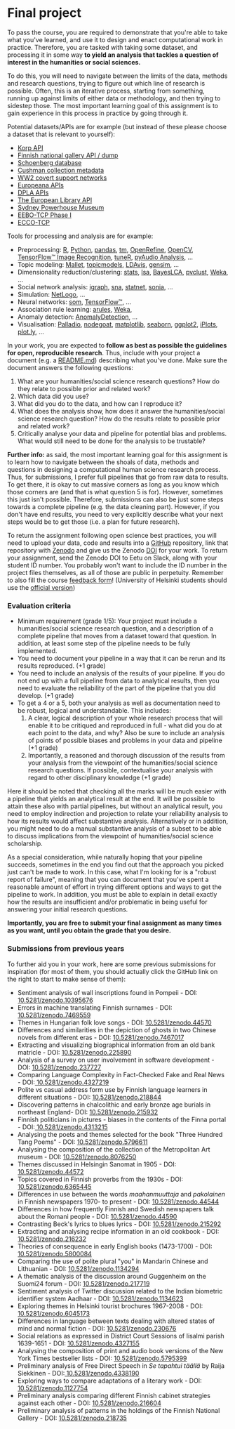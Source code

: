 # Final project

To pass the course, you are required to demonstrate that you're able to take what you've learned, and use it to design and enact computational work in practice. Therefore, you are tasked with taking some dataset, and processing it in some way **to yield an analysis that tackles a question of interest in the humanities or social sciences.**&#x20;

To do this, you will need to navigate between the limits of the data, methods and research questions, trying to figure out which line of research is possible. Often, this is an iterative process, starting from something, running up against limits of either data or methodology, and then trying to sidestep those. The most important learning goal of this assignment is to gain experience in this process in practice by going through it.

Potential datasets/APIs are for example (but instead of these please choose a dataset that is relevant to yourself):

* [Korp API](https://kitwiki.csc.fi/twiki/bin/view/FinCLARIN/KielipankkiHelpKorpWebService)
* [Finnish national gallery API / dump](http://kokoelmat.fng.fi/api/v2support/docs/#/download)
* [Schoenberg database](http://dla.library.upenn.edu/dla/schoenberg/ancillary.html?id=dla/schoenberg/data)
* [Cushman collection metadata](https://github.com/iulibdcs/cushman\_photos)
* [WW2 covert support networks](http://programminghistorian.org/lessons/creating-network-diagrams-from-historical-sources#about-the-case-study)
* [Europeana APIs](http://labs.europeana.eu/api)
* [DPLA APIs](http://dp.la/info/developers/codex/)
* [The European Library API](http://www.theeuropeanlibrary.org/confluence/display/developers/API+Documentation)
* [Sydney Powerhouse Museum](http://www.powerhousemuseum.com/collection/database/download.php)
* [EEBO-TCP Phase I](http://www.bodleian.ox.ac.uk/eebotcp/)
* [ECCO-TCP](http://www.textcreationpartnership.org/tcp-ecco/)

Tools for processing and analysis are for example:

* Preprocessing: [R](https://www.r-project.org/), [Python](https://www.python.org/), [pandas](http://pandas.pydata.org/), [tm](https://cran.r-project.org/web/packages/tm/index.html), [OpenRefine](http://openrefine.org/), [OpenCV](http://opencv.org/), [TensorFlow™ Image Recognition](https://www.tensorflow.org/versions/master/tutorials/image\_recognition/index.html), [tuneR](https://cran.r-project.org/web/packages/tuneR/index.html), [pyAudio Analysis](https://github.com/tyiannak/pyAudioAnalysis), ...
* Topic modeling: [Mallet](http://mallet.cs.umass.edu/), [topicmodels](https://cran.r-project.org/web/packages/topicmodels/index.html), [LDAvis](https://cran.r-project.org/web/packages/LDAvis/index.html), [gensim](https://radimrehurek.com/gensim/), ...
* Dimensionality reduction/clustering: [stats](https://stat.ethz.ch/R-manual/R-devel/library/stats/html/00Index.html), [lsa](https://cran.r-project.org/web/packages/lsa/index.html), [BayesLCA](https://cran.r-project.org/web/packages/BayesLCA/index.html), [pvclust](https://cran.r-project.org/web/packages/pvclust/index.html), [Weka](http://www.cs.waikato.ac.nz/ml/weka/), ...
* Social network analysis: [igraph](http://igraph.org/), [sna](https://cran.r-project.org/web/packages/sna/index.html), [statnet](https://cran.r-project.org/web/packages/statnet/index.html), [sonia](http://web.stanford.edu/group/sonia/index.html), …
* Simulation: [NetLogo](https://ccl.northwestern.edu/netlogo/), ...
* Neural networks: [som](https://cran.r-project.org/web/packages/som/index.html), [TensorFlow™](http://www.tensorflow.org/), ...
* Association rule learning: [arules](https://cran.r-project.org/web/packages/arules/index.html), [Weka](http://www.cs.waikato.ac.nz/ml/weka/),
* Anomaly detection: [AnomalyDetection](https://github.com/twitter/AnomalyDetection), ...
* Visualisation: [Palladio](http://palladio.designhumanities.org/), [nodegoat](http://nodegoat.net/), [matplotlib](http://matplotlib.org/), [seaborn](https://seaborn.pydata.org/index.html), [ggplot2](http://ggplot2.org/), [iPlots](https://cran.r-project.org/web/packages/iplots/index.html), [plot.ly](https://plot.ly/), ...

In your work, you are expected to **follow as best as possible the guidelines for open, reproducible research**. Thus, include with your project a document (e.g. a [README.md](https://help.github.com/articles/about-readmes/)) describing what you've done. Make sure the document answers the following questions:

1. What are your humanities/social science research questions? How do they relate to possible prior and related work?
2. Which data did you use?
3. What did you do to the data, and how can I reproduce it?
4. What does the analysis show, how does it answer the humanities/social science research question? How do the results relate to possible prior and related work?
5. Critically analyse your data and pipeline for potential bias and problems. What would still need to be done for the analysis to be trustable?

**Further info:** as said, the most important learning goal for this assignment is to learn how to navigate between the shoals of data, methods and questions in designing a computational human science research process. Thus, for submissions, I prefer full pipelines that go from raw data to results. To get there, it is okay to cut massive corners as long as you know which those corners are (and that is what question 5 is for). However, sometimes this just isn't possible. Therefore, submissions can also be just some steps towards a complete pipeline (e.g. the data cleaning part). However, if you don't have end results, you need to very explicitly describe what your next steps would be to get those (i.e. a plan for future research).

To return the assignment following open science best practices, you will need to upload your data, code and results into a [GitHub](http://github.com/) repository, link that repository with [Zenodo](https://zenodo.org/) and give us the Zenodo [DOI](https://www.doi.org/) for your work. To return your assignment, send the Zenodo DOI to Eetu on Slack, along with your student ID number. You probably won't want to include the ID number in the project files themselves, as all of those are public in perpetuity. Remember to also fill the course [feedback form](https://forms.gle/mAzroPpS89Hw2BQS8)! (University of Helsinki students should use the [official version](https://coursefeedback.helsinki.fi/targets/38431427/feedback))

### Evaluation criteria

* Minimum requirement (grade 1/5): Your project must include a humanities/social science research question, and a description of a complete pipeline that moves from a dataset toward that question. In addition, at least some step of the pipeline needs to be fully implemented.
* You need to document your pipeline in a way that it can be rerun and its results reproduced. (+1 grade)
* You need to include an analysis of the results of your pipeline. If you do not end up with a full pipeline from data to analytical results, then you need to evaluate the reliability of the part of the pipeline that you did develop. (+1 grade)
* To get a 4 or a 5, both your analysis as well as documentation need to be robust, logical and understandable. This includes:
  1. A clear, logical description of your whole research process that will enable it to be critiqued and reproduced in full - what did you do at each point to the data, and why? Also be sure to include an analysis of points of possible biases and problems in your data and pipeline (+1 grade)
  2. Importantly, a reasoned and thorough discussion of the results from your analysis from the viewpoint of the humanities/social science research questions. If possible, contextualise your analysis with regard to other disciplinary knowledge (+1 grade)

Here it should be noted that checking all the marks will be much easier with a pipeline that yields an analytical result at the end. It will be possible to attain these also with partial pipelines, but without an analytical result, you need to employ indirection and projection to relate your reliability analysis to how its results would affect substantive analysis. Alternatively or in addition, you might need to do a manual substantive analysis of a subset to be able to discuss implications from the viewpoint of humanities/social science scholarship.

As a special consideration, while naturally hoping that your pipeline succeeds, sometimes in the end you find out that the approach you picked just can't be made to work. In this case, what I'm looking for is a "robust report of failure", meaning that you can document that you've spent a reasonable amount of effort in trying different options and ways to get the pipeline to work. In addition, you must be able to explain in detail exactly how the results are insufficient and/or problematic in being useful for answering your initial research questions.

**Importantly, you are free to submit your final assignment as many times as you want, until you obtain the grade that you desire.**&#x20;

### Submissions from previous years

To further aid you in your work, here are some previous submissions for inspiration (for most of them, you should actually click the GitHub link on the right to start to make sense of them):

* Sentiment analysis of  wall inscriptions found in Pompeii - DOI: [10.5281/zenodo.10395676](https://doi.org/10.5281/zenodo.10395676)
* Errors in machine translating Finnish surnames - DOI: [10.5281/zenodo.7469559](https://doi.org/10.5281/zenodo.7469559)
* Themes in Hungarian folk love songs - DOI: [10.5281/zenodo.44570](http://doi.org/10.5281/zenodo.44570)
* Differences and similarities in the depiction of ghosts in two Chinese novels from different eras - DOI: [10.5281/zenodo.7467017](https://doi.org/10.5281/zenodo.7467017)
* Extracting and visualizing biographical information from an old bank matricle - DOI: [10.5281/zenodo.225890](http://doi.org/10.5281/zenodo.225890)
* Analysis of a survey on user involvement in software development - DOI: [10.5281/zenodo.237727](https://doi.org/10.5281/zenodo.237727)
* Comparing Language Complexity in Fact-Checked Fake and Real News - DOI:[ 10.5281/zenodo.4327219](https://doi.org/10.5281/zenodo.4327219)
* Polite vs casual address form use by Finnish language learners in different situations - DOI: [10.5281/zenodo.218844](https://doi.org/10.5281/zenodo.218844)
* Discovering patterns in chalcolithic and early bronze age burials in northeast England- DOI: [10.5281/zenodo.215932](https://doi.org/10.5281/zenodo.215932)
* Finnish politicians in pictures - biases in the contents of the Finna portal - DOI:[ 10.5281/zenodo.4313215](https://doi.org/10.5281/zenodo.4313215)
* Analysing the poets and themes selected for the book "Three Hundred Tang Poems" - DOI: [10.5281/zenodo.5796611](https://doi.org/10.5281/zenodo.5796611)
* Analysing the composition of the collection of the Metropolitan Art museum - DOI: [10.5281/zenodo.8076250](https://doi.org/10.5281/zenodo.8076250)
* Themes discussed in Helsingin Sanomat in 1905 - DOI: [10.5281/zenodo.44572](http://doi.org/10.5281/zenodo.44572)
* Topics covered in Finnish proverbs from the 1930s - DOI: [10.5281/zenodo.6365445](https://doi.org/10.5281/zenodo.6365445)
* Differences in use between the words _maahanmuuttaja_ and _pakolainen_ in Finnish newspapers 1970- to present - DOI: [10.5281/zenodo.44544](http://doi.org/10.5281/zenodo.44544)
* Differences in how frequently Finnish and Swedish newspapers talk about the Romani people - DOI: [10.5281/zenodo.44590](http://doi.org/10.5281/zenodo.44590)
* Contrasting Beck's lyrics to blues lyrics - DOI: [10.5281/zenodo.215292](http://doi.org/10.5281/zenodo.215292)
* Extracting and analysing recipe information in an old cookbook - DOI: [10.5281/zenodo.216232](https://doi.org/10.5281/zenodo.216232)
* Theories of consequence in early English books (1473-1700) - DOI: [10.5281/zenodo.5800084](https://doi.org/10.5281/zenodo.5800084)
* Comparing the use of polite plural "you" in Mandarin Chinese and Lithuanian - DOI: [10.5281/zenodo.1134294](https://doi.org/10.5281/zenodo.1134294)
* A thematic analysis of the discussion around Guggenheim on the Suomi24 forum - DOI: [10.5281/zenodo.217719](https://doi.org/10.5281/zenodo.217719)
* Sentiment analysis of Twitter discussion related to the Indian biometric identifier system Aadhaar - DOI: [10.5281/zenodo.1134623](https://doi.org/10.5281/zenodo.1134623)
* Exploring themes in Helsinki tourist brochures 1967-2008 - DOI: [10.5281/zenodo.6045173](https://doi.org/10.5281/zenodo.6045173)
* Differences in language between texts dealing with altered states of mind and normal fiction - DOI: [10.5281/zenodo.230676](https://doi.org/10.5281/zenodo.230676)
* Social relations as expressed in District Court Sessions of Iisalmi parish 1639-1651 - DOI: [10.5281/zenodo.4327155](https://doi.org/10.5281/zenodo.4327155)
* Analysing the composition of print and audio book versions of the New York Times bestseller lists - DOI: [10.5281/zenodo.5795399](https://doi.org/10.5281/zenodo.5795399)
* Preliminary analysis of Free Direct Speech in _Se tapahtui täällä_ by Raija Siekkinen - DOI:[ 10.5281/zenodo.4338190](https://doi.org/10.5281/zenodo.4338190)
* Exploring ways to compare adaptations of a literary work - DOI: [10.5281/zenodo.1127754](http://doi.org/10.5281/zenodo.1127754)
* Preliminary analysis comparing different Finnish cabinet strategies against each other - DOI: [10.5281/zenodo.216604](https://doi.org/10.5281/zenodo.216604)
* Preliminary analysis of patterns in the holdings of the Finnish National Gallery - DOI: [10.5281/zenodo.218735](https://doi.org/10.5281/zenodo.218735)

